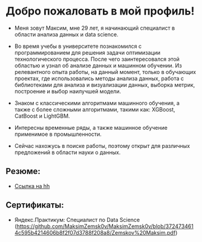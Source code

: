 # Добро пожаловать в мой профиль!

- Меня зовут Максим, мне 29 лет, я начинающий специалист в области анализа данных и data science.

- Во время учебы в университете познакомился с программированием для решения задачи оптимизации технологического процесса. После чего заинтересовался этой областью и узнал об анализе данных и машинном обучении. Из релевантного опыта работы, на данный момент, только в обучающих проектах, где использовались методы анализа данных, работа с библиотеками для анализа и визуализации данных, выборка метрик, построение и выбор наилучшей модели.
- Знаком с классическими алгоритмами машинного обучения, а также с более сложными алгоритмами, такими как: XGBoost, CatBoost и LightGBM.
- Интересны временные ряды, а также машинное обучение применимое в промышленности.
- Сейчас нахожусь в поиске работы, поэтому открыт для различных предложений в области науки о данных.

## Резюме:

- [Ссылка на hh](https://meleuz.hh.ru/resume/ead017b4ff0bffe8460039ed1f78396b787771)

## Сертификаты:

- Яндекс.Практикум: Специалист по Data Science (https://github.com/MaksimZemsk0v/MaksimZemsk0v/blob/3724734614c595b4214606b8f2f07d3788f208a8/Zemskov%20Maksim.pdf)
